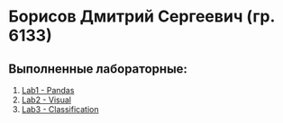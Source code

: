 # Борисов Дмитрий Сергеевич (гр. 6133)

## Выполненные лабораторные:
1. [Lab1 - Pandas](./Lab1_Pandas)
2. [Lab2 - Visual](./Lab2_Visual)
2. [Lab3 - Classification](./Lab3_Classification)
